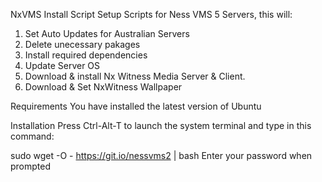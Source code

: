 NxVMS Install Script
Setup Scripts for Ness VMS 5 Servers, this will:

1. Set Auto Updates for Australian Servers
2. Delete unecessary pakages
3. Install required dependencies
4. Update Server OS
5. Download & install Nx Witness Media Server & Client.
6. Download & Set NxWitness Wallpaper

Requirements
You have installed the latest version of Ubuntu 

Installation
Press Ctrl-Alt-T to launch the system terminal and type in this command:

sudo wget -O - https://git.io/nessvms2 | bash
Enter your password when prompted
